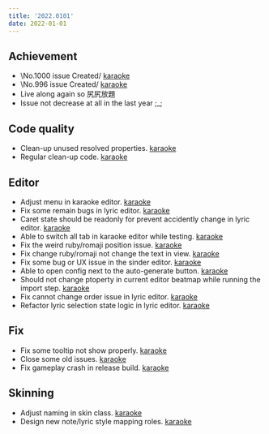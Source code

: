 ```yaml
---
title: '2022.0101'
date: 2022-01-01
---
```


## Achievement
- \No.1000 issue Created/ [karaoke](#1000@andy840119)
- \No.996 issue Created/ [karaoke](#996@andy840119)
- Live along again so 尻尻放題
- Issue not decrease at all in the last year ;_;

## Code quality
- Clean-up unused resolved properties. [karaoke](#951@andy840119)
- Regular clean-up code. [karaoke](#974@andy840119)

## Editor
- Adjust menu in karaoke editor. [karaoke](#970#971@andy840119)
- Fix some remain bugs in lyric editor. [karaoke](#972@andy840119)
- Caret state should be readonly for prevent accidently change in lyric editor. [karaoke](#973@andy840119)
- Able to switch all tab in karaoke editor while testing. [karaoke](#937@andy840119)
- Fix the weird ruby/romaji position issue. [karaoke](#983@andy840119)
- Fix change ruby/romaji not change the text in view. [karaoke](#985@andy840119)
- Fix some bug or UX issue in the sinder editor. [karaoke](#986@andy840119)
- Able to open config next to the auto-generate button. [karaoke](#989@andy840119)
- Should not change ptoperty in current editor beatmap while running the import step. [karaoke](#995#996@andy840119)
- Fix cannot change order issue in lyric editor. [karaoke](#997#998@andy840119)
- Refactor lyric selection state logic in lyric editor. [karaoke](#999@andy840119)

## Fix
- Fix some tooltip not show properly. [karaoke](#975@andy840119)
- Close some old issues. [karaoke](#557#183#169#58#684@andy840119)
- Fix gameplay crash in release build. [karaoke](#990@andy840119)

## Skinning
- Adjust naming in skin class. [karaoke](#980@andy840119)
- Design new note/lyric style mapping roles. [karaoke](#981@andy840119)